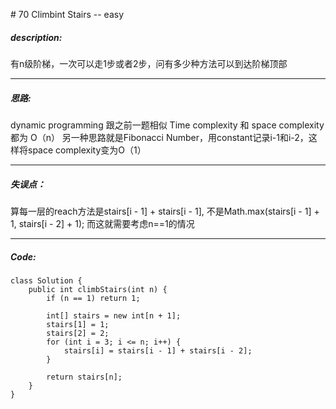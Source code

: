 \# 70 Climbint Stairs -- easy
##### description:
有n级阶梯，一次可以走1步或者2步，问有多少种方法可以到达阶梯顶部
****************
##### 思路:
dynamic programming
跟之前一题相似
Time complexity 和 space complexity都为 O（n）
另一种思路就是Fibonacci Number，用constant记录i-1和i-2，这样将space complexity变为O（1）
**********
##### 失误点：
算每一层的reach方法是stairs[i - 1] + stairs[i - 1], 不是Math.max(stairs[i - 1] + 1, stairs[i - 2] + 1);
而这就需要考虑n==1的情况
********
##### Code:
```
class Solution {
    public int climbStairs(int n) {
        if (n == 1) return 1;

        int[] stairs = new int[n + 1];
        stairs[1] = 1;
        stairs[2] = 2;
        for (int i = 3; i <= n; i++) {
            stairs[i] = stairs[i - 1] + stairs[i - 2];
        }

        return stairs[n];
    }
}
```
